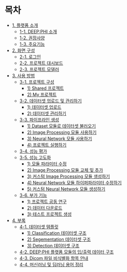 # 목차

<!-- * [읽어보기](README.md) -->

- [1. 플랫폼 소개]()
  - [1-1. DEEP:PHI 소개](chapter1/딥파이_소개.md)
  - [1-2. 권장사양](chapter1/권장사양.md)
  - [1-3. 주요기능](chapter1/주요기능.md)
- [2. 화면 구성]()
  - [2-1. 로그인](chapter2/로그인.md)
  - [2-2. 프로젝트 대시보드](chapter2/프로젝트_대시보드.md)
  - [2-3. 프로젝트 모델러](chapter2/프로젝트_모델러.md)
- [3. 사용 방법]()
  - [3-1. 프로젝트 구성](chapter3/프로젝트_구성.md)
    - [1) Shared 프로젝트](chapter3/Shared_프로젝트.md)
    - [2) My 프로젝트](chapter3/My_프로젝트.md)
  - [3-2. 데이터셋 업로드 및 관리하기](chapter3/데이터셋_업로드_및_관리하기.md)
    - [1) 데이터셋 업로드](chapter3/데이터셋_업로드.md)
    - [2) 데이터셋 관리하기](chapter3/데이터셋_관리하기.md)
  - [3-3. 파이프라인 생성](chapter3/파이프라인_생성.md)
    - [1) Dataset 모듈로 데이터셋 불러오기](chapter3/Dataset_모듈로_데이터셋_불러오기.md)
    - [2) Image Processing 모듈 사용하기](chapter3/Image_Processing_모듈_사용하기.md)
    - [3) Neural Network 모듈 사용하기](chapter3/Neural_Network_모듈_사용하기.md)
    - [4) 프로젝트 실행하기](chapter3/프로젝트_실행하기.md)
  - [3-4. 성능 평가](chapter3/성능_평가.md)
  - [3-5. 성능 고도화](chapter3/성능_고도화.md)
    - [1) 모듈 파라미터 수정](chapter3/모듈_파라미터_수정.md)
    - [2) Image Processing 모듈 교체 및 추가](chapter3/Image_Processing_모듈_교체_및_추가.md)
    - [3) 커스텀 Image Processing 모듈 생성하기](chapter3/커스텀_Image_Processing_모듈_생성하기.md)
    - [4) Neural Network 모듈 하이퍼파라미터 수정하기](chapter3/Neural_Network_모듈_하이퍼파라미터_수정하기.md)
    - [5) 커스텀 Neural Network 모듈 생성하기](chapter3/커스텀_Neural_Network_모듈_생성하기.md)
  - [3-6. 부가 기능](chapter3/부가_기능.md)
    - [1) 프로젝트 공동 연구](chapter3/프로젝트_공동_연구.md)
    - [2) 데이터 다운로드](chapter3/데이터_다운로드.md)
    - [3) 테스트 프로젝트 생성](chapter3/테스트_프로젝트_생성.md)
- [4. 부록]()
  - [4-1. 데이터셋 템플릿](chapter4/데이터셋_템플릿.md)
    - [1) Classification 데이터셋 구조](chapter4/Classification_데이터셋_구조.md)
    - [2) Segementation 데이터셋 구조](chapter4/Segementation_데이터셋_구조.md)
    - [3) Detection 데이터셋 구조](chapter4/Detection_데이터셋_구조.md)
  - [4-2. DEEP:PHI 플랫폼 모듈의 입/출력 데이터 구조](chapter4/DEEPPHI_플랫폼_모듈의_입출력_데이터_구조.md)
  - [4-3. Dicom 파일 비식별화 항목 안내](chapter4/Dicom_파일_비식별화_항목_안내.md)
  - [4-4. 머신러닝 및 딥러닝 용어 정리](chapter4/머신러닝_및_딥러닝_용어_정리.md)
